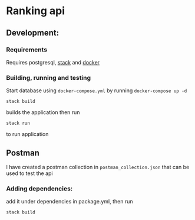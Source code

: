# Ranking api

## Development: 
### Requirements
Requires postgresql, [stack](https://docs.haskellstack.org/en/stable/) and [docker](https://www.docker.com/)
### Building, running and testing

Start database using `docker-compose.yml` by running `docker-compose up -d` 

```
stack build
```

builds the application
then run 

```
stack run
```
 to run application

## Postman
I have created a postman collection in `postman_collection.json` that can be used to test the api

### Adding dependencies:
add it under dependencies in package.yml, then run 
```
stack build
```
